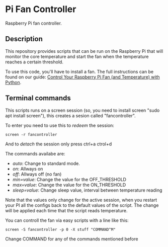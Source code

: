 # Pi Fan Controller

Raspberry Pi fan controller.

## Description

This repository provides scripts that can be run on the Raspberry Pi that will
monitor the core temperature and start the fan when the temperature reaches
a certain threshold.

To use this code, you'll have to install a fan. The full instructions can be
found on our guide: [Control Your Raspberry Pi Fan (and Temperature) with Python](https://howchoo.com/g/ote2mjkzzta/control-raspberry-pi-fan-temperature-python).

## Terminal commands

This scripts runs on a screen session (so, you need to install screen "sudo apt install screen"), this creates a sesion called "fancontroller".

To enter you need to use this to _redeem_ the session:

```screen -r fancontroller```

And to _detach_ the session only press ctrl+a ctrol+d

The commands availabe are:

- _auto_: Change to standard mode.
- _on_: Allways on
- _off_: Allways off (no fan)
- _min=value_: Change the value for the OFF_THRESHOLD
- _max=value_: Change the value for the ON_THRESHOLD
- _sleep=value_: Change sleep value, interval between temperature reading

Note that the values only change for the active session, when you restart your PI all the configs back to the default values of the script. The change will be applied each time that the script reads temperature.

You can controll the fan via easy scripts with a line like this:

```screen -S fancontroller -p 0 -X stuff "COMMAND^M"```

Change COMMAND for any of the commands mentioned before
